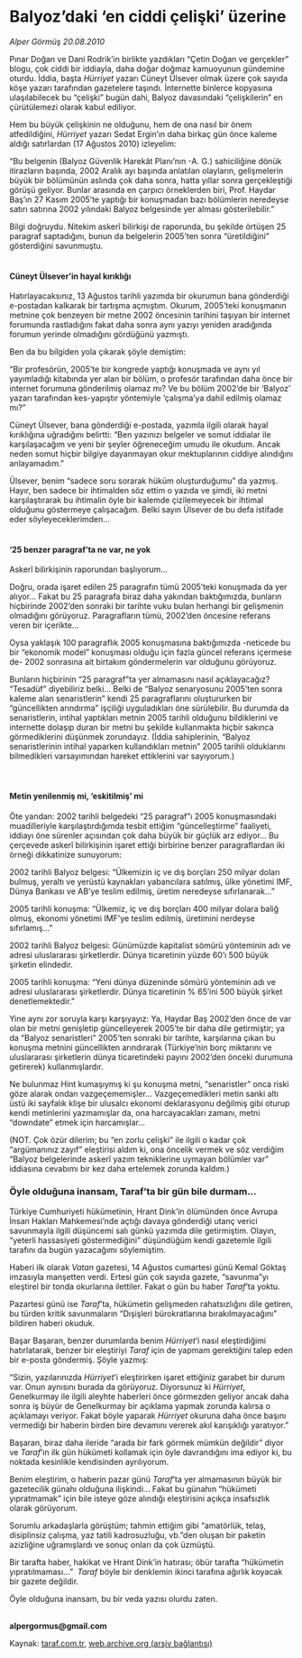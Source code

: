 # Balyoz’daki ‘en ciddi çelişki’ üzerine 

*Alper Görmüş 20.08.2010*

<div class="yazi"><p>Pınar Doğan ve Dani Rodrik’in birlikte yazdıkları “Çetin Doğan ve gerçekler” blogu, çok ciddi bir iddiayla, daha doğar doğmaz kamuoyunun gündemine oturdu. İddia, başta <i>Hürriyet </i>yazarı Cüneyt Ülsever olmak üzere çok sayıda köşe yazarı tarafından gazetelere taşındı. İnternette binlerce kopyasına ulaşılabilecek bu “çelişki” bugün dahi, Balyoz davasındaki “çelişkilerin” en çürütülemezi olarak kabul ediliyor.</p>
<p>Hem bu büyük çelişkinin ne olduğunu, hem de ona nasıl bir önem atfedildiğini, <i>Hürriyet </i>yazarı Sedat Ergin’ın daha birkaç gün önce kaleme aldığı satırlardan (17 Ağustos 2010) izleyelim:</p>
<p>“Bu belgenin (Balyoz Güvenlik Harekât Planı’nın -A. G.) sahiciliğine dönük itirazların başında, 2002 Aralık ayı başında anlatılan olayların, gelişmelerin büyük bir bölümünün aslında çok daha sonra, hatta yıllar sonra gerçekleştiği görüşü geliyor. Bunlar arasında en çarpıcı örneklerden biri, Prof. Haydar Baş’ın 27 Kasım 2005’te yaptığı bir konuşmadan bazı bölümlerin neredeyse satırı satırına 2002 yılındaki Balyoz belgesinde yer alması gösterilebilir.”</p>
<p>Bilgi doğruydu. Nitekim askerî bilirkişi de raporunda, bu şekilde örtüşen 25 paragraf saptadığını, bunun da belgelerin 2005’ten sonra “üretildiğini” gösterdiğini savunmuştu.</p>
<p></p>
<h4><br/>Cüneyt Ülsever’in hayal kırıklığı</h4>
<p>Hatırlayacaksınız, 13 Ağustos tarihli yazımda bir okurumun bana gönderdiği e-postadan kalkarak bir tartışma açmıştım. Okurum, 2005’teki konuşmanın metnine çok benzeyen bir metne 2002 öncesinin tarihini taşıyan bir internet forumunda rastladığını fakat daha sonra aynı yazıyı yeniden aradığında forumun yerinde olmadığını gördüğünü yazmıştı.</p>
<p>Ben da bu bilgiden yola çıkarak şöyle demiştim:</p>
<p>“Bir profesörün, 2005’te bir kongrede yaptığı konuşmada ve aynı yıl yayımladığı kitabında yer alan bir bölüm, o profesör tarafından daha önce bir internet forumuna gönderilmiş olamaz mı? Ve bu bölüm 2002’de bir ‘Balyoz’ yazarı tarafından kes-yapıştır yöntemiyle ‘çalışma’ya dahil edilmiş olamaz mı?”</p>
<p>Cüneyt Ülsever, bana gönderdiği e-postada, yazımla ilgili olarak hayal kırıklığına uğradığını belirtti: “Ben yazınızı belgeler ve somut iddialar ile karşılaşacağım ve yeni bir şeyler öğreneceğim umudu ile okudum. Ancak neden somut hiçbir bilgiye dayanmayan okur mektuplarının ciddiye alındığını anlayamadım.”</p>
<p>Ülsever, benim “sadece soru sorarak hüküm oluşturduğumu” da yazmış. Hayır, ben sadece bir ihtimalden söz ettim o yazıda ve şimdi, iki metni karşılaştırarak bu ihtimalin öyle bir kalemde çizilemeyecek bir ihtimal olduğunu göstermeye çalışacağım. Belki sayın Ülsever de bu defa istifade eder söyleyeceklerimden...</p>
<h4><br/>‘25 benzer paragraf’ta ne var, ne yok</h4>
<p>Askerî bilirkişinin raporundan başlıyorum...  </p>
<p>Doğru, orada işaret edilen 25 paragrafın tümü 2005’teki konuşmada da yer alıyor... Fakat bu 25 paragrafa biraz daha yakından baktığımızda, bunların hiçbirinde 2002’den sonraki bir tarihte vuku bulan herhangi bir gelişmenin olmadığını görüyoruz. Paragrafların tümü, 2002’den öncesine referans veren bir içerikte...</p>
<p>Oysa yaklaşık 100 paragraflık 2005 konuşmasına baktığımızda -neticede bu bir “ekonomik model” konuşması olduğu için fazla güncel referans içermese de- 2002 sonrasına ait birtakım göndermelerin var olduğunu görüyoruz.</p>
<p>Bunların hiçbirinin “25 paragraf”ta yer almamasını nasıl açıklayacağız? “Tesadüf” diyebiliriz belki... Belki de “Balyoz senaryosunu 2005’ten sonra kaleme alan senaristlerin” kendi 25 paragraflarını oluştururken bir “güncellikten arındırma” işçiliği uyguladıkları öne sürülebilir. Bu durumda da senaristlerin, intihal yaptıkları metnin 2005 tarihli olduğunu bildiklerini ve internette dolaşıp duran bir metni bu şekilde kullanmakta hiçbir sakınca görmediklerini düşünmek zorundayız. (İddia sahiplerinin, “Balyoz senaristlerinin intihal yaparken kullandıkları metnin” 2005 tarihli olduklarını bilmedikleri varsayımından hareket ettiklerini var sayıyorum.)</p>
<h4><br/><br/>Metin yenilenmiş mi, ‘eskitilmiş’ mi</h4>
<p></p>
<p>Öte yandan: 2002 tarihli belgedeki “25 paragraf”ı 2005 konuşmasındaki muadilleriyle karşılaştırdığımda tesbit ettiğim “güncelleştirme” faaliyeti, iddiayı öne sürenler açısından çok daha büyük bir güçlük arz ediyor... Bu çerçevede askerî bilirkişinin işaret ettiği birbirine benzer paragraflardan iki örneği dikkatinize sunuyorum:</p>
<p>2002 tarihli Balyoz belgesi: “Ülkemizin iç ve dış borçları 250 milyar doları bulmuş, yeraltı ve yerüstü kaynakları yabancılara satılmış, ülke yönetimi IMF, Dünya Bankası ve AB’ye teslim edilmiş, üretim neredeyse sıfırlanarak...” </p>
<p>2005 tarihli konuşma: “Ülkemiz, iç ve dış borçları 400 milyar dolara baliğ olmuş, ekonomi yönetimi IMF’ye teslim edilmiş, üretimini nerdeyse sıfırlamış...”</p>
<p>2002 tarihli Balyoz belgesi: Günümüzde kapitalist sömürü yönteminin adı ve adresi uluslararası şirketlerdir. Dünya ticaretinin yüzde 60’ı 500 büyük şirketin elindedir.</p>
<p>2005 tarihli konuşma: “Yeni dünya düzeninde sömürü yönteminin adı ve adresi uluslararası şirketlerdir. Dünya ticaretinin % 65’ini 500 büyük şirket denetlemektedir.”</p>
<p>Yine aynı zor soruyla karşı karşıyayız: Ya, Haydar Baş 2002’den önce de var olan bir metni genişletip güncelleyerek 2005’te bir daha dile getirmiştir; ya da “Balyoz senaristleri” 2005’ten sonraki bir tarihte, karşılarına çıkan bu konuşma metnini güncellikten arındırarak (Türkiye’nin borç miktarını ve uluslararası şirketlerin dünya ticaretindeki payını 2002’den önceki durumuna getirerek) kullanmışlardır.</p>
<p>Ne bulunmaz Hint kumaşıymış ki şu konuşma metni, “senaristler” onca riski göze alarak ondan vazgeçememişler... Vazgeçemedikleri metin sanki altı üstü iki sayfalık klişe bir ulusalcı ekonomi deklarasyonu değilmiş gibi oturup kendi metinlerini yazmamışlar da, ona harcayacakları zamanı, metni “downdate” etmek için harcamışlar... </p>
<p>(NOT. Çok özür dilerim; bu “en zorlu çelişki” ile ilgili o kadar çok “argümanınız zayıf” eleştirisi aldım ki, ona öncelik vermek ve söz verdiğim “Balyoz belgelerinde askerî yazım tekniklerine uymayan bölümler var” iddiasına cevabımı bir kez daha ertelemek zorunda kaldım.)</p>
<h3>Öyle olduğuna inansam, Taraf’ta bir gün bile durmam...</h3>
<p>Türkiye Cumhuriyeti hükümetinin, Hrant Dink’in ölümünden önce Avrupa İnsan Hakları Mahkemesi’nde açtığı davaya gönderdiği utanç verici savunmayla ilgili düşüncemi salı günkü yazımda dile getirmiştim. Olayın, “yeterli hassasiyeti göstermediğini” düşündüğüm kendi gazetemle ilgili tarafını da bugün yazacağımı söylemiştim.</p>
<p>Haberi ilk olarak <i>Vatan </i>gazetesi, 14 Ağustos cumartesi günü Kemal Göktaş imzasıyla manşetten verdi. Ertesi gün çok sayıda gazete, “savunma”yı eleştirel bir tonda okurlarına ilettiler. Fakat o gün bu haber <i>Taraf</i>’ta yoktu.</p>
<p>Pazartesi günü ise <i>Taraf</i>’ta, hükümetin gelişmeden rahatsızlığını dile getiren, bu türden kritik savunmaların “Dışişleri bürokratlarına bırakılmayacağını” bildiren haberi okuduk.</p>
<p>Başar Başaran, benzer durumlarda benim <i>Hürriyet</i>’i nasıl eleştirdiğimi hatırlatarak, benzer bir eleştiriyi <i>Taraf </i>için de yapmam gerektiğini talep eden bir e-posta göndermiş. Şöyle yazmış:</p>
<p>“Sizin, yazılarınızda <i>Hürriyet</i>’i eleştirirken işaret ettiğiniz garabet bir durum var. Onun aynısını burada da görüyoruz. Diyorsunuz ki <i>Hürriyet</i>, Genelkurmay ile ilgili aleyhte haberleri önce görmezden geliyor ancak daha sonra iş büyür de Genelkurmay bir açıklama yapmak zorunda kalırsa o açıklamayı veriyor. Fakat böyle yaparak <i>Hürriyet </i>okuruna daha önce başını vermediği bir haberin birden bire devamını vererek akıl karışıklığı yaratıyor.”</p>
<p>Başaran, biraz daha ileride “arada bir fark görmek mümkün değildir” diyor ve <i>Taraf</i>’ın ilk gün hükümeti kollamak için öyle davrandığını ima ediyor ki, bu noktada kesinlikle kendisinden ayrılıyorum.</p>
<p>Benim eleştirim, o haberin pazar günü <i>Taraf</i>’ta yer almamasının büyük bir gazetecilik günahı olduğuna ilişkindi... Fakat bu günahın “hükümeti yıpratmamak” için bile isteye göze alındığı eleştirisini açıkça insafsızlık olarak görüyorum. </p>
<p>Sorumlu arkadaşlarla görüştüm; tahmin ettiğim gibi “amatörlük, telaş, disiplinsiz çalışma, yaz tatili kadrosuzluğu, vb.”den oluşan bir paketin azizliğine uğramışlardı ve sonuç onları da çok üzmüştü. </p>
<p>Bir tarafta haber, hakikat ve Hrant Dink’in hatırası; öbür tarafta “hükümetin yıpratılmaması...”  <i>Taraf </i>böyle bir denklemin ikinci tarafına ağırlık koyacak bir gazete değildir.</p>
<p>Öyle olduğuna inansam, bu bir veda yazısı olurdu zaten. </p>
<p><b><br/>alpergormus@gmail.com</b></p>
</div>

Kaynak: [taraf.com.tr](http://www.taraf.com.tr:80/alper-gormus/makale-balyoz-daki-en-ciddi-celiski-uzerine.htm), [web.archive.org (arşiv bağlantısı)](http://web.archive.org/web/20100821093037/http://www.taraf.com.tr:80/alper-gormus/makale-balyoz-daki-en-ciddi-celiski-uzerine.htm)
